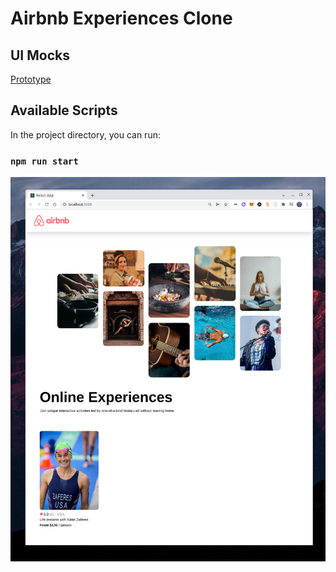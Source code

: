 # Airbnb Experiences Clone

## UI Mocks

[Prototype](https://www.figma.com/file/XRkAsQsRt3xyUBxTYQouU8/Airbnb-Experiences-Mockups?node-id=0%3A1)

## Available Scripts

In the project directory, you can run:

### `npm run start`

<img src="https://github.com/schm00g/airbnb-experiences-clone/blob/master/UI.png">